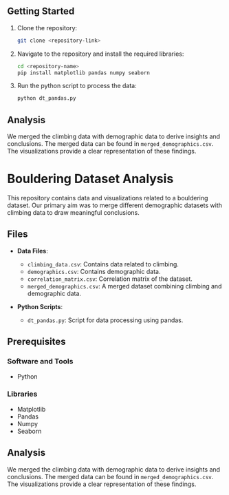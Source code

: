 ## Getting Started

1. Clone the repository:
   ```bash
   git clone <repository-link>
   ```

2. Navigate to the repository and install the required libraries:
   ```bash
   cd <repository-name>
   pip install matplotlib pandas numpy seaborn
   ```

3. Run the python script to process the data:
   ```bash
   python dt_pandas.py
   ```

## Analysis

We merged the climbing data with demographic data to derive insights and conclusions. The merged data can be found in `merged_demographics.csv`. The visualizations provide a clear representation of these findings.
# Bouldering Dataset Analysis

This repository contains data and visualizations related to a bouldering dataset. Our primary aim was to merge different demographic datasets with climbing data to draw meaningful conclusions.

## Files

- **Data Files**:
  - `climbing_data.csv`: Contains data related to climbing.
  - `demographics.csv`: Contains demographic data.
  - `correlation_matrix.csv`: Correlation matrix of the dataset.
  - `merged_demographics.csv`: A merged dataset combining climbing and demographic data.

- **Python Scripts**:
  - `dt_pandas.py`: Script for data processing using pandas.


## Prerequisites

### Software and Tools
- Python

### Libraries
- Matplotlib
- Pandas
- Numpy
- Seaborn


## Analysis

We merged the climbing data with demographic data to derive insights and conclusions. The merged data can be found in `merged_demographics.csv`. The visualizations provide a clear representation of these findings.




